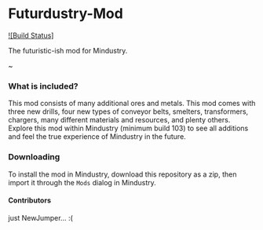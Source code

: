 # Futurdustry-Mod

[![Build Status]](https://travis-ci.com/FutureX-Corporate/Futurdustry-Mod) 

The futuristic-ish mod for Mindustry.

~

### What is included?
  This mod consists of many additional ores and metals. This mod comes with three new drills, four new types of conveyor belts, smelters, transformers, chargers, many different materials and resources, and plenty others. Explore this mod within Mindustry (minimum build 103) to see all additions and feel the true experience of Mindustry in the future.


### Downloading
  To install the mod in Mindustry, download this repository as a zip, then import it through the `Mods` dialog in Mindustry.


#### Contributors
just NewJumper... :(
